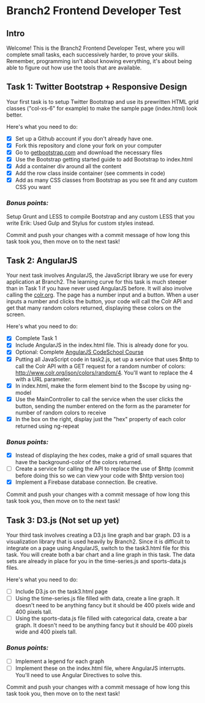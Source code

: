 # Branch2 Frontend Developer Test

## Intro
Welcome! This is the Branch2 Frontend Developer Test, where you will complete small tasks, each successively harder, to prove your skills. Remember, programming isn't about knowing everything, it's about being able to figure out how use the tools that are available. 

## Task 1: Twitter Bootstrap + Responsive Design
Your first task is to setup Twitter Bootstrap and use its prewritten HTML grid classes ("col-xs-6" for example) to make the sample page (index.html) look better. 

Here's what you need to do:
- [x] Set up a Github account if you don't already have one. 
- [x] Fork this repository and clone your fork on your computer
- [x] Go to [getbootstrap.com](http://getbootstrap.com) and download the necessary files
- [x] Use the Bootstrap getting started guide to add Bootstrap to index.html
- [x] Add a container div around all the content
- [x] Add the row class inside container (see comments in code)
- [x] Add as many CSS classes from Bootstrap as you see fit and any custom CSS you want

### *Bonus points:*
Setup Grunt and LESS to compile Bootstrap and any custom LESS that you write
Erik: Used Gulp and Stylus for custom styles instead.


Commit and push your changes with a commit message of how long this task took you, then move on to the next task!

## Task 2: AngularJS
Your next task involves AngularJS, the JavaScript library we use for every application at Branch2. The learning curve for this task is much steeper than in Task 1 if you have never used AngularJS before. It will also involve calling the [colr.org](http://colr.org/api.html). The page has a number input and a button. When a user inputs a number and clicks the button, your code will call the Colr API and get that many random colors returned, displaying these colors on the screen. 

Here's what you need to do:
- [x] Complete Task 1 
- [x] Include AngularJS in the index.html file. This is already done for you.
- [x] Optional: Complete [AngularJS CodeSchool Course](http://campus.codeschool.com/courses/shaping-up-with-angular-js/intro)
- [x] Putting all JavaScript code in task2.js, set up a service that uses $http to call the Colr API with a GET request for a random number of colors: http://www.colr.org/json/colors/random/4. You'll want to replace the 4 with a URL parameter.
- [x] In index.html, make the form element bind to the $scope by using ng-model
- [x] Use the MainController to call the service when the user clicks the button, sending the number entered on the form as the parameter for number of random colors to receive
- [x] In the box on the right, display just the "hex" property of each color returned using ng-repeat

### *Bonus points:*
- [x] Instead of displaying the hex codes, make a grid of small squares that have the background-color of the colors returned.
- [ ] Create a service for calling the API to replace the use of $http (commit before doing this so we can view your code with $http version too)
- [x] Implement a Firebase database connection. Be creative.

Commit and push your changes with a commit message of how long this task took you, then move on to the next task!

## Task 3: D3.js (Not set up yet)
Your third task involves creating a D3.js line graph and bar graph. D3 is a visualization library that is used heavily by Branch2. Since it is difficult to integrate on a page using AngularJS, switch to the task3.html file for this task. You will create both a bar chart and a line graph in this task. The data sets are already in place for you in the time-series.js and sports-data.js files. 

Here's what you need to do:
- [ ] Include D3.js on the task3.html page
- [ ] Using the time-series.js file filled with data, create a line graph. It doesn't need to be anything fancy but it should be 400 pixels wide and 400 pixels tall.
- [ ] Using the sports-data.js file filled with categorical data, create a bar graph. It doesn't need to be anything fancy but it should be 400 pixels wide and 400 pixels tall.

### *Bonus points:*
- [ ] Implement a legend for each graph
- [ ] Implement these on the index.html file, where AngularJS interrupts. You'll need to use Angular Directives to solve this. 

Commit and push your changes with a commit message of how long this task took you, then move on to the next task!
